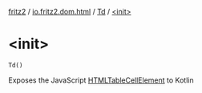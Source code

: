 [fritz2](../../index.md) / [io.fritz2.dom.html](../index.md) / [Td](index.md) / [&lt;init&gt;](./-init-.md)

# &lt;init&gt;

`Td()`

Exposes the JavaScript [HTMLTableCellElement](https://developer.mozilla.org/en/docs/Web/API/HTMLTableCellElement) to Kotlin

